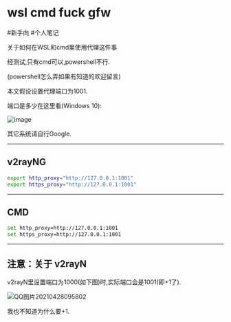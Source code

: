 # wsl cmd fuck gfw
\#新手向
\#个人笔记

关于如何在WSL和cmd里使用代理这件事

经测试,只有cmd可以,powershell不行.

(powershell怎么弄如果有知道的欢迎留言)

本文假设设置代理端口为1001.

端口是多少在这里看(Windows 10):

![image](https://user-images.githubusercontent.com/80948381/116335193-03642980-a809-11eb-9890-6253d6a88fd0.png)

其它系统请自行Google.

---
v2rayNG
---
```sh
export http_proxy="http://127.0.0.1:1001"
export https_proxy="http://127.0.0.1:1001"
```
---
CMD
---
```sh
set http_proxy=http://127.0.0.1:1001
set https_proxy=http://127.0.0.1:1001
```
---
注意：关于 v2rayN
---
v2rayN里设置端口为1000(如下图)时,实际端口会是1001(即+1了).

![QQ图片20210428095802](https://user-images.githubusercontent.com/80948381/116334722-4376dc80-a808-11eb-8b6f-0db5a7a55daa.png)

我也不知道为什么要+1.
